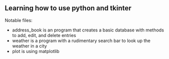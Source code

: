 ## Learning how to use python and tkinter

Notable files:

- address_book is an program that creates a basic database with methods to
add, edit, and delete entries
- weather is a program with a rudimentary search bar to look up the weather in
a city
- plot is using matplotlib

